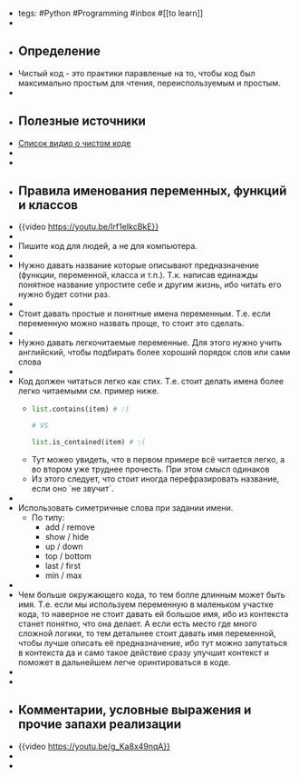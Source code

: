 - tegs: #Python #Programming #inbox #[[to learn]]
-
- ## Определение
- Чистый код - это практики паравленые на то, чтобы код был максимально простым для чтения, переиспользуемым и простым.
-
- ## Полезные источники
- [Список видио о чистом коде](https://www.youtube.com/watch?v=Irf1eIkcBkE&list=PLBheEHDcG7-mLhP_ZknHi7vjesmXVmk7q)
-
-
- ## Правила именования переменных, функций и классов
- {{video https://youtu.be/Irf1eIkcBkE}}
-
- Пишите код для людей, а не для компьютера.
-
- Нужно давать название которые описывают предназначение (функции, переменной, класса и т.п.). Т.к. написав единажды понятное название упростите себе и другим жизнь, ибо читать его нужно будет сотни раз.
-
- Стоит давать простые и понятные имена переменным. Т.е. если переменную можно назвать проще, то стоит это сделать.
-
- Нужно давать легкочитаемые переменные. Для этого нужно учить английский, чтобы подбирать более хороший порядок слов или сами слова
-
- Код должен читаться легко как стих. Т.е. стоит делать имена более легко читаемыми см. пример ниже.
	- ```python
	  list.contains(item) # :)
	  
	  # VS
	  
	  list.is_contained(item) # :(
	  ```
	- Тут можео увидеть, что в первом примере всё читается легко, а во втором уже труднее прочесть. При этом смысл одинаков
	- Из этого следует, что стоит иногда перефразировать название, если оно \`не звучит\`.
-
- Использовать симетричные слова при задании имени.
	- По типу:
		- add / remove
		- show / hide
		- up / down
		- top / bottom
		- last / first
		- min / max
-
- Чем больше окружающего кода, то тем болле длинным может быть имя.
  Т.е. если мы используем переменную в маленьком участке кода, то наверное не стоит давать ей большое имя, ибо из контекста станет понятно, что она делает. А если есть место где много сложной логики, то тем детальнее стоит давать имя переменной, чтобы лучше описать её предназначение, ибо тут можно запутаться в контекста да и само такое действие сразу улучшит контекст и поможет в дальнейшем легче оринтироваться в коде.
-
-
- ## Комментарии, условные выражения и прочие запахи реализации
- {{video https://youtu.be/g_Ka8x49nqA}}
-
-